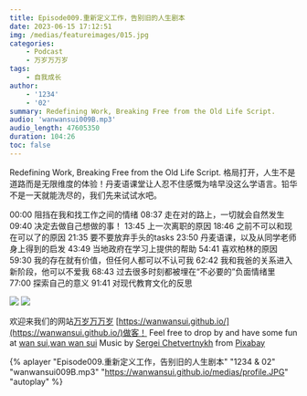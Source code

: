 ```yaml
---
title: Episode009.重新定义工作，告别旧的人生剧本
date: 2023-06-15 17:12:51
img: /medias/featureimages/015.jpg
categories: 
    - Podcast
    - 万岁万万岁
tags: 
    - 自我成长
author: 
    - '1234'
    - '02'
summary: Redefining Work, Breaking Free from the Old Life Script.
audio: 'wanwansui009B.mp3'
audio_length: 47605350
duration: 104:26
toc: false
---
```


Redefining Work, Breaking Free from the Old Life Script.
格局打开，人生不是道路而是无限维度的体验！丹麦语课堂让人忍不住感慨为啥早没这么学语言。铅华不是一天就能洗尽的，我们先来试试水吧。

00:00 阻挡在我和找工作之间的情绪
08:37 走在对的路上，一切就会自然发生
09:40 决定去做自己想做的事！
13:45 上一次离职的原因
18:46 之前不可以和现在可以了的原因
21:35 要不要放弃手头的tasks
23:50 丹麦语课，以及从同学老师身上得到的启发
43:49 当地政府在学习上提供的帮助
54:41 喜欢柏林的原因
59:30 我的存在就有价值，但任何人都可以不认可我
62:42 我和我爸的关系进入新阶段，他可以不爱我
68:43 过去很多时刻都被埋在“不必要的”负面情绪里
77:00 探索自己的意义
91:41 对现代教育文化的反思


![](https://wanwansui.github.io/2023/06/15/e009/001.png)
![](https://wanwansui.github.io/2023/06/15/e009/002.png)

欢迎来我们的网站[万岁万万岁](https://wanwansui.github.io/) [https://wanwansui.github.io/](https://wanwansui.github.io/)做客！
Feel free to drop by and have some fun at [wan sui,wan wan sui](https://wanwansui.github.io/)
Music by <a href="https://pixabay.com/zh/users/sergequadrado-24990007/?utm_source=link-attribution&amp;utm_medium=referral&amp;utm_campaign=music&amp;utm_content=13185">Sergei Chetvertnykh</a> from <a href="https://pixabay.com/music//?utm_source=link-attribution&amp;utm_medium=referral&amp;utm_campaign=music&amp;utm_content=13185">Pixabay</a>

{% aplayer "Episode009.重新定义工作，告别旧的人生剧本" "1234 & 02" "wanwansui009B.mp3" "https://wanwansui.github.io/medias/profile.JPG" "autoplay" %}
